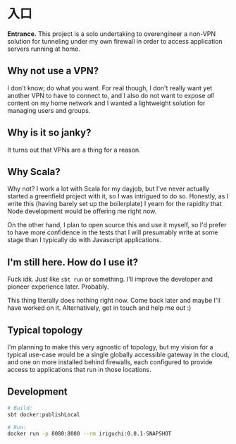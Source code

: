 # 入口

**Entrance.** This project is a solo undertaking to overengineer a non-VPN solution for tunneling under my own firewall in order to access application servers running at home.

## Why not use a VPN?

I don't know; do what you want. For real though, I don't really want yet another VPN to have to connect to, and I also do not want to expose _all_ content on my home network and I wanted a lightweight solution for managing users and groups.

## Why is it so janky?

It turns out that VPNs are a thing for a reason.


## Why Scala?

Why not? I work a lot with Scala for my dayjob, but I've never actually started a greenfield project with it, so I was intrigued to do so. Honestly, as I write this (having barely set up the boilerplate) I yearn for the rapidity that Node development would be offering me right now.

On the other hand, I plan to open source this and use it myself, so I'd prefer to have more confidence in the tests that I will presumably write at some stage than I typically do with Javascript applications.

## I'm still here. How do I use it?

Fuck idk. Just like `sbt run` or something. I'll improve the developer and pioneer experience later. Probably.

This thing literally does nothing right now. Come back later and maybe I'll have worked on it. Alternatively, get in touch and help me out :)

## Typical topology

I'm planning to make this very agnostic of topology, but my vision for a typical use-case would be a single globally accessible gateway in the cloud, and one on more installed behind firewalls, each configured to provide access to applications that run in those locations.

## Development

```bash
# Build:
sbt docker:publishLocal

# Run:
docker run -p 8080:8080 --rm iriguchi:0.0.1-SNAPSHOT
```
